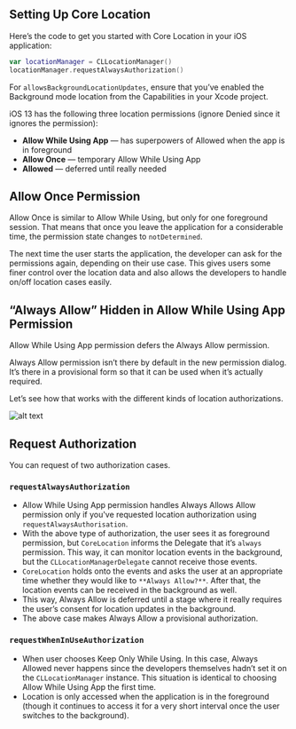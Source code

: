 ## Setting Up Core Location

Here’s the code to get you started with Core Location in your iOS application:
```swift
var locationManager = CLLocationManager()  
locationManager.requestAlwaysAuthorization()
```
For  `allowsBackgroundLocationUpdates`, ensure that you’ve enabled the Background mode location from the Capabilities in your Xcode project.

iOS 13 has the following three location permissions (ignore Denied since it ignores the permission):

-   **Allow While Using App**  — has superpowers of Allowed when the app is in foreground
-   **Allow Once**  — temporary Allow While Using App
-   **Allowed**  — deferred until really needed


## Allow Once Permission

Allow Once is similar to Allow While Using, but only for one foreground session. That means that once you leave the application for a considerable time, the permission state changes to  `notDetermined`.

The next time the user starts the application, the developer can ask for the permissions again, depending on their use case. This gives users some finer control over the location data and also allows the developers to handle on/off location cases easily.

## “Always Allow” Hidden in Allow While Using App Permission

Allow While Using App permission defers the Always Allow permission.

Always Allow permission isn’t there by default in the new permission dialog. It’s there in a provisional form so that it can be used when it’s actually required.

Let’s see how that works with the different kinds of location authorizations.

![alt text](https://raw.githubusercontent.com/woosmap/woosmap-geofencing/master/assets/ios/location-prompt-flow-ios-13.png "Prompt flow")

## Request Authorization

You can request of two authorization cases.

### `requestAlwaysAuthorization`

-   Allow While Using App permission handles Always Allows Allow permission only if you've requested location authorization using  `requestAlwaysAuthorisation`.
-   With the above type of authorization, the user sees it as foreground permission, but  `CoreLocation`  informs the Delegate that it’s  `always`  permission. This way, it can monitor location events in the background, but the  `CLLocationManagerDelegate`  cannot receive those events.
-   `CoreLocation`  holds onto the events and asks the user at an appropriate time whether they would like to  `**Always Allow?**`. After that, the location events can be received in the background as well.
-   This way, Always Allow is deferred until a stage where it really requires the user’s consent for location updates in the background.
-   The above case makes Always Allow a provisional authorization.

### `requestWhenInUseAuthorization`

-   When user chooses Keep Only While Using. In this case, Always Allowed never happens since the developers themselves hadn’t set it on the  `CLLocationManager`  instance. This situation is identical to choosing Allow While Using App the first time.
-   Location is only accessed when the application is in the foreground (though it continues to access it for a very short interval once the user switches to the background).